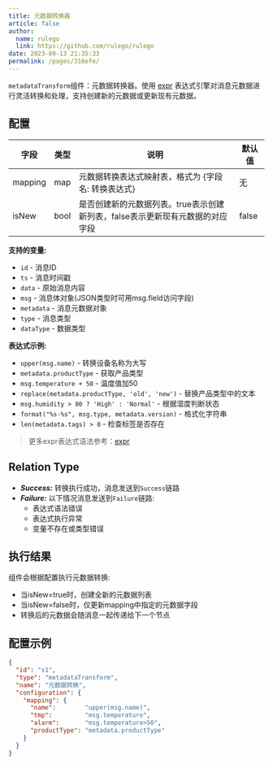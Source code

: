 ```yaml
---
title: 元数据转换器
article: false
author: 
  name: rulego
  link: https://github.com/rulego/rulego
date: 2023-09-13 21:35:33
permalink: /pages/316efe/
---
```

`metadataTransform`组件：元数据转换器。使用 [expr](https://expr-lang.org/docs/language-definition) 表达式引擎对消息元数据进行灵活转换和处理，支持创建新的元数据或更新现有元数据。

## 配置

| 字段      | 类型   | 说明                                                | 默认值   |
|---------|------|---------------------------------------------------|-------|
| mapping | map  | 元数据转换表达式映射表，格式为 {字段名: 转换表达式}                    | 无     |
| isNew   | bool | 是否创建新的元数据列表。true表示创建新列表，false表示更新现有元数据的对应字段 | false |

**支持的变量:**
- `id` - 消息ID
- `ts` - 消息时间戳
- `data` - 原始消息内容
- `msg` - 消息体对象(JSON类型时可用msg.field访问字段)
- `metadata` - 消息元数据对象
- `type` - 消息类型
- `dataType` - 数据类型

**表达式示例:**
- `upper(msg.name)` - 转换设备名称为大写
- `metadata.productType` - 获取产品类型
- `msg.temperature + 50` - 温度值加50
- `replace(metadata.productType, 'old', 'new')` - 替换产品类型中的文本
- `msg.humidity > 80 ? 'High' : 'Normal'` - 根据湿度判断状态
- `format("%s-%s", msg.type, metadata.version)` - 格式化字符串
- `len(metadata.tags) > 0` - 检查标签是否存在

>更多expr表达式语法参考：[expr](https://expr-lang.org/docs/language-definition)

## Relation Type

- ***Success:*** 转换执行成功，消息发送到`Success`链路
- ***Failure:*** 以下情况消息发送到`Failure`链路:
  - 表达式语法错误
  - 表达式执行异常
  - 变量不存在或类型错误

## 执行结果

组件会根据配置执行元数据转换:
- 当isNew=true时，创建全新的元数据列表
- 当isNew=false时，仅更新mapping中指定的元数据字段
- 转换后的元数据会随消息一起传递给下一个节点

## 配置示例

```json
{
  "id": "s1",
  "type": "metadataTransform",
  "name": "元数据转换",
  "configuration": {
    "mapping": {
      "name":        "upper(msg.name)",
      "tmp":         "msg.temperature",
      "alarm":       "msg.temperature>50",
      "productType": "metadata.productType"
    }
  }
}
```
